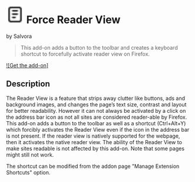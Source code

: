# ![Reader View icon](https://github.com/Salvora/force-reader-view/blob/main/icons/reader-mode-48.png) Force Reader View

by Salvora

> This add-on adds a button to the toolbar and creates a keyboard shortcut to forcefully activate reader view on Firefox.

[![Get the add-on]](https://addons.mozilla.org/en-US/firefox/addon/force-reader-view/)

## Description

The Reader View is a feature that strips away clutter like buttons, ads and background images, and changes the page’s text size, contrast and layout for better readability. However it can not always be activated by a click on the address bar icon as not all sites are considered reader-able by Firefox. This add-on adds a button to the toolbar as well as a shortcut (Ctrl+Alt+Y) which forcibly activates the Reader View even if the icon in the address bar is not present. If the reader view is natively supported for the webpage, then it activates the native reader view.
The ability of the Reader View to make sites readable is not affected by this add-on.
Note that some pages might still not work.

The shortcut can be modified from the addon page "Manage Extension Shortcuts" option.